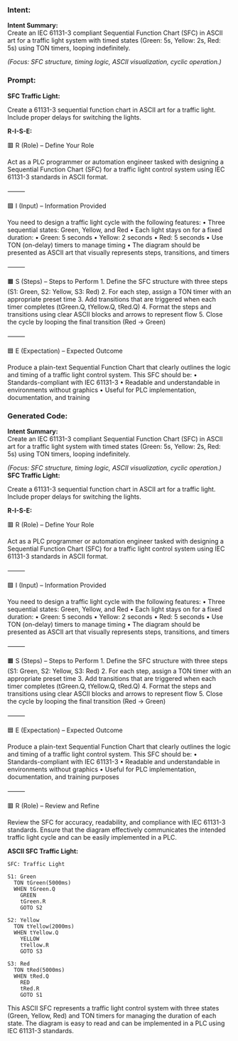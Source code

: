 ### Intent:
**Intent Summary:**  
Create an IEC 61131-3 compliant Sequential Function Chart (SFC) in ASCII art for a traffic light system with timed states (Green: 5s, Yellow: 2s, Red: 5s) using TON timers, looping indefinitely.  

*(Focus: SFC structure, timing logic, ASCII visualization, cyclic operation.)*

### Prompt:
**SFC Traffic Light:**

Create a 61131-3 sequential function chart in ASCII art for a traffic light. Include proper delays for switching the lights.

**R-I-S-E:**

🟥 R (Role) – Define Your Role

Act as a PLC programmer or automation engineer tasked with designing a Sequential Function Chart (SFC) for a traffic light control system using IEC 61131-3 standards in ASCII format.

⸻

🟩 I (Input) – Information Provided

You need to design a traffic light cycle with the following features:
	•	Three sequential states: Green, Yellow, and Red
	•	Each light stays on for a fixed duration:
	•	Green: 5 seconds
	•	Yellow: 2 seconds
	•	Red: 5 seconds
	•	Use TON (on-delay) timers to manage timing
	•	The diagram should be presented as ASCII art that visually represents steps, transitions, and timers

⸻

🟧 S (Steps) – Steps to Perform
	1.	Define the SFC structure with three steps (S1: Green, S2: Yellow, S3: Red)
	2.	For each step, assign a TON timer with an appropriate preset time
	3.	Add transitions that are triggered when each timer completes (tGreen.Q, tYellow.Q, tRed.Q)
	4.	Format the steps and transitions using clear ASCII blocks and arrows to represent flow
	5.	Close the cycle by looping the final transition (Red → Green)

⸻

🟦 E (Expectation) – Expected Outcome

Produce a plain-text Sequential Function Chart that clearly outlines the logic and timing of a traffic light control system. This SFC should be:
	•	Standards-compliant with IEC 61131-3
	•	Readable and understandable in environments without graphics
	•	Useful for PLC implementation, documentation, and training

### Generated Code:
**Intent Summary:**  
Create an IEC 61131-3 compliant Sequential Function Chart (SFC) in ASCII art for a traffic light system with timed states (Green: 5s, Yellow: 2s, Red: 5s) using TON timers, looping indefinitely.  

*(Focus: SFC structure, timing logic, ASCII visualization, cyclic operation.)*
**SFC Traffic Light:**

Create a 61131-3 sequential function chart in ASCII art for a traffic light. Include proper delays for switching the lights.

**R-I-S-E:**

🟥 R (Role) – Define Your Role

Act as a PLC programmer or automation engineer tasked with designing a Sequential Function Chart (SFC) for a traffic light control system using IEC 61131-3 standards in ASCII format.

⸻

🟩 I (Input) – Information Provided

You need to design a traffic light cycle with the following features:
	•	Three sequential states: Green, Yellow, and Red
	•	Each light stays on for a fixed duration:
	•	Green: 5 seconds
	•	Yellow: 2 seconds
	•	Red: 5 seconds
	•	Use TON (on-delay) timers to manage timing
	•	The diagram should be presented as ASCII art that visually represents steps, transitions, and timers

⸻

🟧 S (Steps) – Steps to Perform
	1.	Define the SFC structure with three steps (S1: Green, S2: Yellow, S3: Red)
	2.	For each step, assign a TON timer with an appropriate preset time
	3.	Add transitions that are triggered when each timer completes (tGreen.Q, tYellow.Q, tRed.Q)
	4.	Format the steps and transitions using clear ASCII blocks and arrows to represent flow
	5.	Close the cycle by looping the final transition (Red → Green)

⸻

🟦 E (Expectation) – Expected Outcome

Produce a plain-text Sequential Function Chart that clearly outlines the logic and timing of a traffic light control system. This SFC should be:
	•	Standards-compliant with IEC 61131-3
	•	Readable and understandable in environments without graphics
	•	Useful for PLC implementation, documentation, and training purposes

⸻

🟥 R (Role) – Review and Refine

Review the SFC for accuracy, readability, and compliance with IEC 61131-3 standards. Ensure that the diagram effectively communicates the intended traffic light cycle and can be easily implemented in a PLC.

**ASCII SFC Traffic Light:**

```
SFC: Traffic Light

S1: Green
  TON tGreen(5000ms)
  WHEN tGreen.Q
    GREEN
    tGreen.R
    GOTO S2

S2: Yellow
  TON tYellow(2000ms)
  WHEN tYellow.Q
    YELLOW
    tYellow.R
    GOTO S3

S3: Red
  TON tRed(5000ms)
  WHEN tRed.Q
    RED
    tRed.R
    GOTO S1
```

This ASCII SFC represents a traffic light control system with three states (Green, Yellow, Red) and TON timers for managing the duration of each state. The diagram is easy to read and can be implemented in a PLC using IEC 61131-3 standards.
